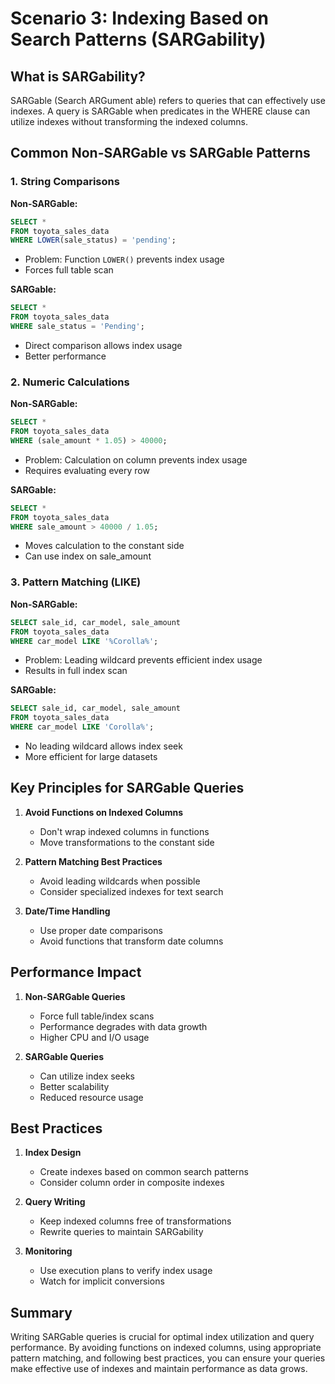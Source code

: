 # Scenario 3: Indexing Based on Search Patterns (SARGability)

## What is SARGability?

SARGable (Search ARGument able) refers to queries that can effectively use indexes. A query is SARGable when predicates in the WHERE clause can utilize indexes without transforming the indexed columns.

## Common Non-SARGable vs SARGable Patterns

### 1. String Comparisons

**Non-SARGable:**
```sql
SELECT *
FROM toyota_sales_data
WHERE LOWER(sale_status) = 'pending';
```
- Problem: Function `LOWER()` prevents index usage
- Forces full table scan

**SARGable:**
```sql
SELECT *
FROM toyota_sales_data
WHERE sale_status = 'Pending';
```
- Direct comparison allows index usage
- Better performance

### 2. Numeric Calculations

**Non-SARGable:**
```sql
SELECT *
FROM toyota_sales_data
WHERE (sale_amount * 1.05) > 40000;
```
- Problem: Calculation on column prevents index usage
- Requires evaluating every row

**SARGable:**
```sql
SELECT *
FROM toyota_sales_data
WHERE sale_amount > 40000 / 1.05;
```
- Moves calculation to the constant side
- Can use index on sale_amount

### 3. Pattern Matching (LIKE)

**Non-SARGable:**
```sql
SELECT sale_id, car_model, sale_amount
FROM toyota_sales_data
WHERE car_model LIKE '%Corolla%';
```
- Problem: Leading wildcard prevents efficient index usage
- Results in full index scan

**SARGable:**
```sql
SELECT sale_id, car_model, sale_amount
FROM toyota_sales_data
WHERE car_model LIKE 'Corolla%';
```
- No leading wildcard allows index seek
- More efficient for large datasets

## Key Principles for SARGable Queries

1. **Avoid Functions on Indexed Columns**
   - Don't wrap indexed columns in functions
   - Move transformations to the constant side

2. **Pattern Matching Best Practices**
   - Avoid leading wildcards when possible
   - Consider specialized indexes for text search

3. **Date/Time Handling**
   - Use proper date comparisons
   - Avoid functions that transform date columns

## Performance Impact

1. **Non-SARGable Queries**
   - Force full table/index scans
   - Performance degrades with data growth
   - Higher CPU and I/O usage

2. **SARGable Queries**
   - Can utilize index seeks
   - Better scalability
   - Reduced resource usage

## Best Practices

1. **Index Design**
   - Create indexes based on common search patterns
   - Consider column order in composite indexes

2. **Query Writing**
   - Keep indexed columns free of transformations
   - Rewrite queries to maintain SARGability

3. **Monitoring**
   - Use execution plans to verify index usage
   - Watch for implicit conversions

## Summary

Writing SARGable queries is crucial for optimal index utilization and query performance. By avoiding functions on indexed columns, using appropriate pattern matching, and following best practices, you can ensure your queries make effective use of indexes and maintain performance as data grows.
